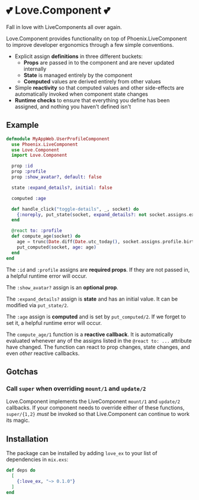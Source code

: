 # 💕 Love.Component 💕

Fall in love with LiveComponents all over again.

Love.Component provides functionality on top of Phoenix.LiveComponent to improve developer ergonomics through a few simple conventions.

- Explicit assign **definitions** in three different buckets:
  - **Props** are passed in to the component and are never updated internally
  - **State** is managed entirely by the component
  - **Computed** values are derived entirely from other values
- Simple **reactivity** so that computed values and other side-effects are automatically invoked when component state changes
- **Runtime checks** to ensure that everything you define has been assigned, and nothing you haven't defined isn't

## Example

```elixir
defmodule MyAppWeb.UserProfileComponent
  use Phoenix.LiveComponent
  use Love.Component
  import Love.Component

  prop :id
  prop :profile
  prop :show_avatar?, default: false

  state :expand_details?, initial: false

  computed :age

  def handle_click("toggle-details", _, socket) do
    {:noreply, put_state(socket, expand_details?: not socket.assigns.expand_details?)}
  end

  @react to: :profile
  def compute_age(socket) do
    age = trunc(Date.diff(Date.utc_today(), socket.assigns.profile.birthday) / 365)
    put_computed(socket, age: age)
  end
end
```

The `:id` and `:profile` assigns are **required props**. If they are not passed in, a helpful runtime error will occur.

The `:show_avatar?` assign is an **optional prop**.

The `:expand_details?` assign is **state** and has an initial value. It can be modified via `put_state/2`.

The `:age` assign is **computed** and is set by `put_computed/2`. If we forget to set it, a helpful runtime error will occur.

The `compute_age/1` function is a **reactive callback**. It is automatically evaluated whenever any of the assigns listed in the `@react to: ...` attribute have changed. The function can react to prop changes, state changes, and even _other_ reactive callbacks.

## Gotchas

### Call `super` when overriding `mount/1` and `update/2`

Love.Component implements the LiveComponent `mount/1` and `update/2` callbacks. If your component needs to override either of these functions, `super/{1,2}` _must_ be invoked so that Live.Component can continue to work its magic.

## Installation

The package can be installed by adding `love_ex` to your list of dependencies in `mix.exs`:

```elixir
def deps do
  [
    {:love_ex, "~> 0.1.0"}
  ]
end
```

